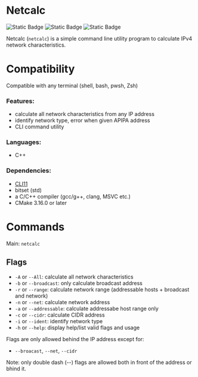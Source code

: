 # Netcalc


![Static Badge](https://img.shields.io/badge/License-GPL%20v3.0-blue?style=flat&link=https%3A%2F%2Fwww.gnu.org%2Flicenses%2Fgpl-3.0.en.html%23license-text)
![Static Badge](https://img.shields.io/badge/Status-in%20preparation-red?style=flat)
![Static Badge](https://img.shields.io/badge/Codebase-unavailable-red?style=flat)


Netcalc (`netcalc`) is a simple command line utility program to calculate IPv4 network characteristics.

# Compatibility
Compatible with any terminal (shell, bash, pwsh, Zsh)
### Features:
- calculate all network characteristics from any IP address
- identify network type, error when given APIPA address
- CLI command utility

### Languages: 
- C++
### Dependencies: 
- [CLI11](https://github.com/CLIUtils/CLI11)
- bitset (std)
- a C/C++ compiler (gcc/g++, clang, MSVC etc.)
- CMake 3.16.0 or later

# Commands

Main: `netcalc`

## Flags

- `-A` or `--All`: calculate all network characteristics
- `-b` or `--broadcast`: only calculate broadcast address
- `-r` or `--range`: calculate network range (addressable hosts + broadcast and network)
- `-n` or  `--net`: calculate network address
- `-a` or  `--addressable`: calculate addressabe host range only
- `-c` or `--cidr`: calculate CIDR address
- `-i` or `--ident`: identify network type
- `-h` or `--help`: display help/list valid flags and usage

Flags are only allowed behind the IP address except for:
- `--broacast`, `--net`, `--cidr`

Note: only double dash (--) flags are allowed both in front of the address or bhind it.
